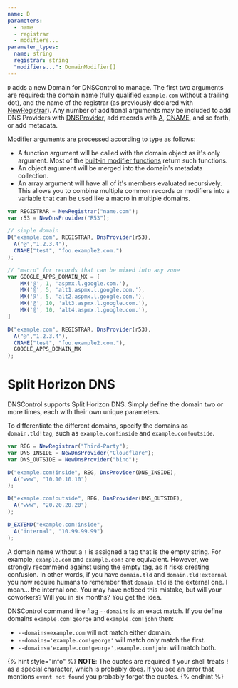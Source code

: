 ```yaml
---
name: D
parameters:
  - name
  - registrar
  - modifiers...
parameter_types:
  name: string
  registrar: string
  "modifiers...": DomainModifier[]
---
```


`D` adds a new Domain for DNSControl to manage. The first two arguments are required: the domain name (fully qualified `example.com` without a trailing dot), and the
name of the registrar (as previously declared with [NewRegistrar](NewRegistrar.md)). Any number of additional arguments may be included to add DNS Providers with [DNSProvider](NewDnsProvider.md),
add records with [A](../domain/A.md), [CNAME](../domain/CNAME.md), and so forth, or add metadata.

Modifier arguments are processed according to type as follows:

- A function argument will be called with the domain object as it's only argument. Most of the [built-in modifier functions](https://docs.dnscontrol.org/language-reference/domain-modifiers) return such functions.
- An object argument will be merged into the domain's metadata collection.
- An array argument will have all of it's members evaluated recursively. This allows you to combine multiple common records or modifiers into a variable that can
   be used like a macro in multiple domains.

```javascript
var REGISTRAR = NewRegistrar("name.com");
var r53 = NewDnsProvider("R53");

// simple domain
D("example.com", REGISTRAR, DnsProvider(r53),
  A("@","1.2.3.4"),
  CNAME("test", "foo.example2.com.")
);

// "macro" for records that can be mixed into any zone
var GOOGLE_APPS_DOMAIN_MX = [
    MX('@', 1, 'aspmx.l.google.com.'),
    MX('@', 5, 'alt1.aspmx.l.google.com.'),
    MX('@', 5, 'alt2.aspmx.l.google.com.'),
    MX('@', 10, 'alt3.aspmx.l.google.com.'),
    MX('@', 10, 'alt4.aspmx.l.google.com.'),
]

D("example.com", REGISTRAR, DnsProvider(r53),
  A("@","1.2.3.4"),
  CNAME("test", "foo.example2.com."),
  GOOGLE_APPS_DOMAIN_MX
);
```


# Split Horizon DNS

DNSControl supports Split Horizon DNS. Simply
define the domain two or more times, each with
their own unique parameters.

To differentiate the different domains, specify the domains as
`domain.tld!tag`, such as `example.com!inside` and
`example.com!outside`.

```javascript
var REG = NewRegistrar("Third-Party");
var DNS_INSIDE = NewDnsProvider("Cloudflare");
var DNS_OUTSIDE = NewDnsProvider("bind");

D("example.com!inside", REG, DnsProvider(DNS_INSIDE),
  A("www", "10.10.10.10")
);

D("example.com!outside", REG, DnsProvider(DNS_OUTSIDE),
  A("www", "20.20.20.20")
);

D_EXTEND("example.com!inside",
  A("internal", "10.99.99.99")
);
```

A domain name without a `!` is assigned a tag that is the empty
string. For example, `example.com` and `example.com!` are equivalent.
However, we strongly recommend against using the empty tag, as it
risks creating confusion.  In other words, if you have `domain.tld`
and `domain.tld!external` you now require humans to remember that
`domain.tld` is the external one.  I mean... the internal one.  You
may have noticed this mistake, but will your coworkers?  Will you in
six months? You get the idea.

DNSControl command line flag `--domains` is an exact match.  If you
define domains `example.com!george` and `example.com!john` then:

* `--domains=example.com` will not match either domain.
* `--domains='example.com!george'` will match only match the first.
* `--domains='example.com!george',example.com!john` will match both.

{% hint style="info" %}
**NOTE**: The quotes are required if your shell treats `!` as a special
character, which is probably does.  If you see an error that mentions
`event not found` you probably forgot the quotes.
{% endhint %}
